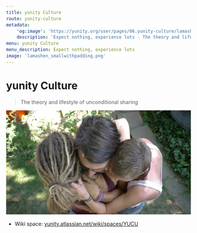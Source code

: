 ```yaml
---
title: yunity Culture
route: yunity-culture
metadata:
    'og:image': 'https://yunity.org/user/pages/06.yunity-culture/lamashen_smallwithpadding.png'
    description: 'Expect nothing, experience lots - The theory and lifestyle of unconditional sharing'
menu: yunity Culture
menu_description: Expect nothing, experience lots
image: 'lamashen_smallwithpadding.png'
---
```


# yunity Culture

> The theory and lifestyle of unconditional sharing

![](lamasching_anmapi1.JPG)

* Wiki space: [yunity.atlassian.net/wiki/spaces/YUCU](https://yunity.atlassian.net/wiki/spaces/YUCU?target=_blank)